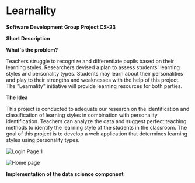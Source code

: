 # Learnality
**Software Development Group Project CS-23**

**Short Description**

**What's the problem?**

Teachers struggle to recognize and differentiate pupils based on their learning styles. Researchers devised a plan to assess students' learning styles and personality types. Students may learn about their personalities and play to their strengths and weaknesses with the help of this project. The "Learnality" initiative will provide learning resources for both parties.


**The Idea**

This project is conducted to adequate our research on the identification and classification of learning styles in combination with personality identification. Teachers can analyze the data and suggest perfect teaching methods to identify the learning style of the students in the classroom. The goal of this project is to develop a web application that determines learning styles using personality types.

![Login Page 1](https://user-images.githubusercontent.com/99184773/166165603-96bf58f4-7d2b-42b9-a239-3b35a1c00be1.PNG)

![Home page](https://user-images.githubusercontent.com/99184773/166165789-b0049cfd-c876-4316-b257-ac98e4ba907c.PNG)

**Implementation of the data science component**

